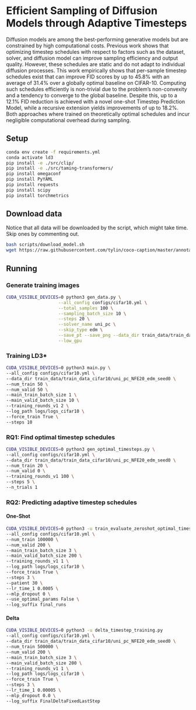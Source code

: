# Efficient Sampling of Diffusion Models through Adaptive Timesteps

Diffusion models are among the best-performing generative models but are constrained by high
computational costs. Previous work shows that optimizing timestep schedules with respect to factors
such as the dataset, solver, and diffusion model can improve sampling efficiency and output quality.
However, these schedules are static and do not adapt to individual diffusion processes.
This work empirically shows that per-sample timestep schedules exist that can improve FID scores
by up to 45.8% with an average of 31.4% over a globally optimal baseline on CIFAR-10. Computing
such schedules efficiently is non-trivial due to the problem’s non-convexity and a tendency to
converge to the global baseline. Despite this, up to a 12.1% FID reduction is achieved with a novel
one-shot Timestep Prediction Model, while a recursive extension yields improvements of up to
18.2%. Both approaches where trained on theoretically optimal schedules and incur negligible
computational overhead during sampling.

## Setup
```bash
conda env create -f requirements.yml
conda activate ld3
pip install -e ./src/clip/
pip install -e ./src/taming-transformers/
pip install omegaconf
pip install PyYAML
pip install requests
pip install scipy
pip install torchmetrics
```

## Download data
Notice that all data will be downloaded by the script, which might take time. Skip ones by commenting out.
```bash
bash scripts/download_model.sh
wget https://raw.githubusercontent.com/tylin/coco-caption/master/annotations/captions_val2014.json
``` 

## Running
### Generate training images 
```bash
CUDA_VISIBLE_DEVICES=0 python3 gen_data.py \
                    --all_config configs/cifar10.yml \
                    --total_samples 100 \
                    --sampling_batch_size 10 \
                    --steps 20 \
                    --solver_name uni_pc \
                    --skip_type edm \
                    --save_pt --save_png --data_dir train_data/train_data_cifar10 \
                    --low_gpu
```
### Training LD3*
```bash
CUDA_VISIBLE_DEVICES=0 python3 main.py \
--all_config configs/cifar10.yml \
--data_dir train_data/train_data_cifar10/uni_pc_NFE20_edm_seed0 \
--num_train 50 \
--num_valid 50 \
--main_train_batch_size 1 \
--main_valid_batch_size 10 \
--training_rounds_v1 2 \
--log_path logs/logs_cifar10 \
--force_train True \
--steps 10 
```

### RQ1: Find optimal timestep schedules
```bash
CUDA_VISIBLE_DEVICES=0 python3 gen_optimal_timesteps.py \
--all_config configs/cifar10.yml \
--data_dir train_data/train_data_cifar10/uni_pc_NFE20_edm_seed0 \
--num_train 20 \
--num_valid 0 \
--training_rounds_v1 100 \
--steps 5 \
--n_trials 1

```

### RQ2: Predicting adaptive timestep schedules



#### One-Shot
```bash
CUDA_VISIBLE_DEVICES=0 python3 -u train_evaluate_zeroshot_optimal_timesteps_strategy.py \
--all_config configs/cifar10.yml \
--num_train 100000 \
--num_valid 200 \
--main_train_batch_size 3 \
--main_valid_batch_size 200 \
--training_rounds_v1 1 \
--log_path logs/logs_cifar10 \
--force_train True \
--steps 3 \
--patient 30 \
--lr_time_1 0.0005 \
--mlp_dropout 0 \
--use_optimal_params False \
--log_suffix final_runs 
```
#### Delta

```bash
CUDA_VISIBLE_DEVICES=0 python3 -u delta_timestep_training.py
--all_config configs/cifar10.yml \
--data_dir train_data/train_data_cifar10/uni_pc_NFE20_edm_seed0 \
--num_train 500000 \
--num_valid 200 \
--main_train_batch_size 3 \
--main_valid_batch_size 200 \
--training_rounds_v1 1 \
--log_path logs/logs_cifar10 \
--force_train True \
--steps 3 \
--lr_time_1 0.00005 \
--mlp_dropout 0.0 \
--log_suffix FinalDeltaFixedLastStep 
```



